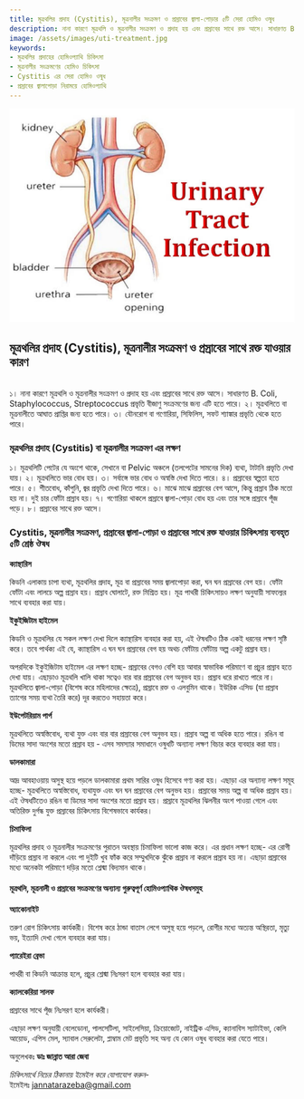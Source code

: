 ```yaml
---
title: মূত্রথলির প্রদাহ (Cystitis), মূত্রনালীর সংক্রমণ ও প্রস্রাবের জ্বালা-পোড়ার ৫টি সেরা হোমিও ওষুধ
description: নানা কারণে মূত্রথলি ও মূত্রনালীর সংক্রমণ ও প্রদাহ হয় এবং প্রস্রাবের সাথে রক্ত আসে। সাধারণত B. Coli, Staphylococcus, Streptococcus প্রভৃতি বীজাণু সংক্রমণের জন্য এটি হতে পারে।
image: /assets/images/uti-treatment.jpg
keywords:
- মূত্রথলির প্রদাহের হোমিওপ্যাথি চিকিৎসা
- মূত্রনালীর সংক্রমণের হোমিও চিকিৎসা
- Cystitis এর সেরা হোমিও ওষুধ
- প্রস্রাবের জ্বালাপোড়া নিরাময়ে হোমিওপ্যাথি
---
```

![মূত্রথলির প্রদাহের হোমিওপ্যাথি চিকিৎসা](/assets/images/uti-treatment.jpg)

<h2>মূত্রথলির প্রদাহ (Cystitis), মূত্রনালীর সংক্রমণ ও প্রস্রাবের সাথে রক্ত যাওয়ার কারণ</h2>
<br>
১। নানা কারণে মূত্রথলি ও মূত্রনালীর সংক্রমণ ও প্রদাহ হয় এবং প্রস্রাবের সাথে রক্ত আসে। সাধারণত B. Coli, Staphylococcus, Streptococcus প্রভৃতি বীজাণু সংক্রমণের জন্য এটি হতে পারে।
২। মূত্রথলিতে বা মূত্রনালীতে আঘাত প্রাপ্তির জন্য হতে পারে।
৩। যৌনরোগ বা গণোরিয়া, সিফিলিস, সফট শ্যাঙ্কার প্রভৃতি থেকে হতে পারে।

<h3>মূত্রথলির প্রদাহ (Cystitis) বা মূত্রনালীর সংক্রমণ এর লক্ষণ</h3>

১। মূত্রথলিটি পেটের যে অংশে থাকে, সেখানে বা Pelvic অঞ্চলে (তলপেটের সামনের দিক) ব্যথা, টাটানি প্রভৃতি দেখা যায়।
২। মূত্রথলিতে ভার বোধ হয়।
৩। সর্বাঙ্গে ভার বোধ ও অস্বস্তি দেখা দিতে পারে।
৪। প্রস্রাবের স্বল্পতা হতে পারে।
৫। শীতবোধ, কাঁপুনি, জ্বর প্রভৃতি দেখা দিতে পারে।
৬। মাঝে মাঝে প্রস্রাবের বেগ আসে, কিন্তু প্রস্রাব ঠিক মতো হয় না। দুই চার ফোঁটা প্রস্রাব হয়।
৭। গণোরিয়া থাকলে প্রস্রাবে জ্বালা-পোড়া বোধ হয় এবং তার সঙ্গে প্রস্রাবে পূঁজ পড়ে।
৮। প্রস্রাবের সাথে রক্ত আসে।

<h3>Cystitis, মূত্রনালীর সংক্রমণ, প্রস্রাবের জ্বালা-পোড়া ও প্রস্রাবের সাথে রক্ত যাওয়ার চিকিৎসায় ব্যবহৃত ৫টি শ্রেষ্ঠ ঔষধ</h3>

<strong>ক্যান্থারিস</strong>

কিডনি এলাকায় চাপা ব্যথা, মূত্রথলির প্রদাহ, মূত্র বা প্রস্রাবের সময় জ্বালাপোড়া করা, ঘন ঘন প্রস্রাবের বেগ হয়। ফোঁটা ফোঁটা এবং লালচে অল্প প্রস্রাব হয়। প্রস্রাব ঘোলাটে, রক্ত মিশ্রিত হয়। মূত্র পাথরী চিকিৎসায়ও লক্ষণ অনুযায়ী সাফল্যের সাথে ব্যবহার করা যায়।

<strong>ইকুইজিটাম হাইমেল</strong>

কিডনি ও মূত্রথলির যে সকল লক্ষণ দেখা দিলে ক্যান্থারিস ব্যবহার করা হয়, এই ঔষধটিও ঠিক একই ধরনের লক্ষণ সৃষ্টি করে। তবে পার্থক্য এই যে, ক্যান্থারিস এ ঘন ঘন প্রস্রাবের বেগ হয় অথচ ফোঁটায় ফোঁটায় অল্প একটু প্রস্রাব হয়।

অপরদিকে ইকুইজিটাম হাইমেল এর লক্ষণ হচ্ছে- প্রস্রাবের বেগও বেশি হয় আবার স্বাভাবিক পরিমাণে বা প্রচুর প্রস্রাব হতে দেখা যায়। এছাড়াও মূত্রথলি খালি থাকা সত্বেও বার বার প্রস্রাবের বেগ অনুভব হয়। প্রস্রাব ধরে রাখতে পারে না। মূত্রথলিতে জ্বালা-পোড়া (বিশেষ করে মহিলাদের ক্ষেত্রে), প্রস্রাবে রক্ত ও এলবুমিন থাকে। ইউরিক এসিড (যা প্রস্রাব ত্যাগের সময় ব্যথা তৈরি করে) দূর করতেও সহায়তা করে।

<strong>ইউপেটরিয়াম পার্প</strong>

মূত্রথলিতে অস্বস্তিবোধ, ব্যথা যুক্ত এবং বার বার প্রস্রাবের বেগ অনুভব হয়। প্রস্রাব অল্প বা অধিক হতে পারে। রঙিন বা ডিমের সাদা অংশের মতো প্রস্রাব হয় - এসব সমস্যার সমাধানে ওষুধটি অন্যান্য লক্ষণ বিচার করে ব্যবহার করা যায়।

<strong>ডালকামারা</strong>

আদ্র আবহাওয়ায় অসুস্থ হয়ে পড়লে ডালকামারা প্রথম সারির ওষুধ হিসেবে গণ্য করা হয়। এছাড়া এর অন্যান্য লক্ষণ সমূহ হচ্ছে- মূত্রথলিতে অস্বস্তিবোধ, ব্যথাযুক্ত এবং ঘন ঘন প্রস্রাবের বেগ অনুভব হয়। প্রস্রাবের সময় অল্প বা অধিক প্রস্রাব হয়। এই ঔষধটিতেও রঙিন বা ডিমের সাদা অংশের মতো প্রস্রাব হয়। প্রস্রাবে মূত্রথলির ঝিলনীর অংশ পাওয়া গেলে এবং অতিরিক্ত দুর্গন্ধ যুক্ত প্রস্রাবের চিকিৎসায় বিশেষভাবে কার্যকর।

<strong>চিমাফিলা</strong>

মূত্রথলির প্রদাহ ও মূত্রনালীর সংক্রমণের পুরাতন অবস্থায় চিমাফিলা ভালো কাজ করে। এর প্রধান লক্ষণ হচ্ছে- এর রোগী দাঁড়িয়ে প্রস্রাব না করলে এবং পা দুইটি খুব ফাঁক করে সম্মুখদিকে ঝুঁকে প্রস্রাব না করলে প্রস্রাব হয় না। এছাড়া প্রস্রাবের মধ্যে অনেকটা পরিমাণে দড়ির মতো শ্লেষ্মা বিদ্যমান থাকে।

<h4>মূত্রথলি, মূত্রনালী ও প্রস্রাবের সংক্রমণের অন্যান্য গুরুত্বপূর্ণ হোমিওপ্যাথিক ঔষধসমুহ</h4>

<strong>অ্যাকোনাইট</strong>

তরুণ রোগ চিকিৎসায় কার্যকরী। বিশেষ করে ঠান্ডা বাতাস লেগে অসুস্থ হয়ে পড়লে, রোগীর মধ্যে অত্যন্ত অস্থিরতা, মৃত্যু ভয়, ইত্যাদি দেখা গেলে ব্যবহার করা যায়।

<strong>প্যারেইরা ব্রেভা</strong>

পাথরী বা কিডনি আক্রান্ত হলে, প্রচুর শ্লেষ্মা নিঃসরণ হলে ব্যবহার করা যায়।

<strong>ক্যালকেরিয়া সালফ</strong>

প্রস্রাবের সাথে পূঁজ নিঃসরণ হলে কার্যকরী।

এছাড়া লক্ষণ অনুযায়ী বেলেডোনা, পালসেটিলা, সাইলেসিয়া, ক্রিয়োজোট, নাইট্রিক এসিড, ক্যানাবিস স্যাটাইভা, কেলি আয়োড, এপিস মেল, স্যাবাল সেরুলেটা, প্লাম্বাম মেট প্রভৃতি সহ অন্য যে কোন ওষুধ ব্যবহার করা যেতে পারে।

অনুলেখকঃ
<strong>ডাঃ জান্নাত আরা জেবা</strong>

<em>চিকিৎসার্থে নিচের ঠিকানায় ইমেইল করে যোগাযোগ করুন-</em><br>
ইমেইলঃ <a href="jannatarazeba@gmail.com">jannatarazeba@gmail.com</a>
